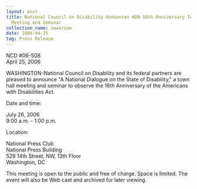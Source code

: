 ```yaml
---
layout: post
title: National Council on Disability Announces ADA 16th Anniversary Town Hall
  Meeting and Seminar
collection_name: newsroom
date: 2006-04-25
tag: Press Release
---
```

NCD #06-508\
April 25, 2006 

WASHINGTON-National Council on Disability and its federal partners are pleased to announce "A National Dialogue on the State of Disability," a town hall meeting and seminar to observe the 16th Anniversary of the Americans with Disabilities Act.

Date and time:

July 26, 2006\
9:00 a.m. - 1:00 p.m.

Location:

National Press Club\
National Press Building\
529 14th Street, NW, 13th Floor\
Washington, DC

This meeting is open to the public and free of charge. Space is limited. The event will also be Web cast and archived for later viewing.